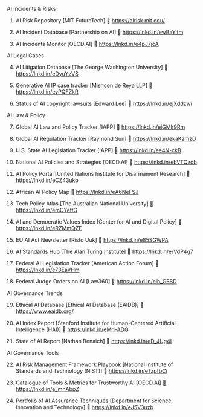 AI Incidents & Risks

1. AI Risk Repository [MIT FutureTech]
🔗 https://airisk.mit.edu/

2. AI Incident Database [Partnership on AI]
🔗 https://lnkd.in/ewBaYitm

3. AI Incidents Monitor [OECD.AI]
🔗 https://lnkd.in/e4pJ7jcA

AI Legal Cases

4. AI Litigation Database [The George Washington University]
🔗 https://lnkd.in/eDyuYzVS

5. Generative AI IP case tracker [Mishcon de Reya LLP]
🔗 https://lnkd.in/evPQFZkR

6. Status of AI copyright lawsuits [Edward Lee]
🔗 https://lnkd.in/ejXddzwi

AI Law & Policy 

7. Global AI Law and Policy Tracker [IAPP]
🔗 https://lnkd.in/eiGMk9Rm

8. Global AI Regulation Tracker [Raymond Sun]
🔗 https://lnkd.in/ekaKzmzD

9. U.S. State AI Legislation Tracker [IAPP]
🔗 https://lnkd.in/ee4N-ckB.

10. National AI Policies and Strategies [OECD.AI]
🔗 https://lnkd.in/ebVTQzdb

11. AI Policy Portal [United Nations Institute for Disarmament Research]
🔗 https://lnkd.in/eCZ43ukb

12. African AI Policy Map
🔗 https://lnkd.in/eA6NeFSJ

13. Tech Policy Atlas [The Australian National University]
🔗 https://lnkd.in/emCYettG

14. AI and Democratic Values Index [Center for AI and Digital Policy]
🔗 https://lnkd.in/eRZMmQZF

15. EU AI Act Newsletter [Risto Uuk]
🔗 https://lnkd.in/e85SGWPA

16. AI Standards Hub [The Alan Turing Institute]
🔗 https://lnkd.in/erVdP4g7

17. Federal AI Legislation Tracker [American Action Forum]
🔗 https://lnkd.in/e73EaVHm

18. Federal Judge Orders on AI [Law360]
🔗 https://lnkd.in/eih_GFBD

AI Governance Trends 

19. Ethical AI Database [Ethical AI Database (EAIDB)]
🔗 https://www.eaidb.org/

20. AI Index Report [Stanford Institute for Human-Centered Artificial Intelligence (HAI)]
🔗 https://lnkd.in/eMri-ADG

21. State of AI Report [Nathan Benaich]
🔗 https://lnkd.in/eD_JUg4i

AI Governance Tools

22. AI Risk Management Framework Playbook [National Institute of Standards and Technology (NIST)]
🔗 https://lnkd.in/eTzpfbCi

23. Catalogue of Tools & Metrics for Trustworthy AI [OECD.AI]
🔗 https://lnkd.in/e_mnAbpZ

24. Portfolio of AI Assurance Techniques [Department for Science, Innovation and Technology]
🔗 https://lnkd.in/eJ5V3uzb
